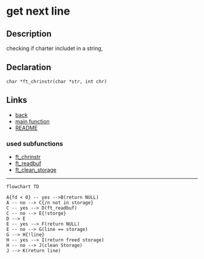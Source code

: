# get next line 
## Description
checking if charter includet in a string, 

## Declaration

```char *ft_chrinstr(char *str, int chr)```

## Links

- [back](../../README.md)
- [main function](get_next_line.md)
- [README](../../README.md)

### used subfunctions
- [ft_chrinstr](ft_chrinstr.md)
- [ft_readbuf](ft_readbuf.md)
- [ft_clean_storage](ft_clean_storage.md)

---
```mermaid
flowchart TD

A{fd < 0} -- yes -->B(return NULL)
A -- no --> C{/n not in storage}
C -- yes --> D(ft_readbuf)
C -- no --> E{!storge}
D --> E
E -- yes --> F(return NULL)
E -- no --> G(line == storage)
G --> H{!line}
H -- yes --> I(return freed storage)
H -- no --> J(clean Storage)
J --> K(return line)
```
